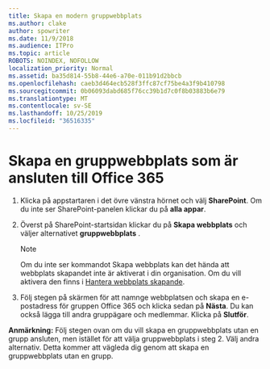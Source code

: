 ```yaml
---
title: Skapa en modern gruppwebbplats
ms.author: clake
author: spowriter
ms.date: 11/9/2018
ms.audience: ITPro
ms.topic: article
ROBOTS: NOINDEX, NOFOLLOW
localization_priority: Normal
ms.assetid: ba35d814-55b8-44e6-a70e-011b91d2bbcb
ms.openlocfilehash: caeb3d464ecb528f3ffc87cf75be4a3f9b410798
ms.sourcegitcommit: 0b06093dabd685f76cc39b1d7c0f8b03883b6e79
ms.translationtype: MT
ms.contentlocale: sv-SE
ms.lasthandoff: 10/25/2019
ms.locfileid: "36516335"
---
```

# <a name="create-an-office-365-group-connected-team-site"></a>Skapa en gruppwebbplats som är ansluten till Office 365

1. Klicka på appstartaren i det övre vänstra hörnet och välj **SharePoint**. Om du inte ser SharePoint-panelen klickar du på **alla appar**.
    
2. Överst på SharePoint-startsidan klickar du på **Skapa webbplats** och väljer alternativet **gruppwebbplats** . 
    
    > [!NOTE]
    > Om du inte ser kommandot Skapa webbplats kan det hända att webbplats skapandet inte är aktiverat i din organisation. Om du vill aktivera den finns i [Hantera webbplats skapande](https://go.microsoft.com/fwlink/?linkid=2009644). 
  
3. Följ stegen på skärmen för att namnge webbplatsen och skapa en e-postadress för gruppen Office 365 och klicka sedan på **Nästa**. Du kan också lägga till andra gruppägare och medlemmar. Klicka på **Slutför**.
  
 **Anmärkning:** Följ stegen ovan om du vill skapa en gruppwebbplats utan en grupp ansluten, men istället för att välja gruppwebbplats i steg 2. Välj andra alternativ. Detta kommer att vägleda dig genom att skapa en gruppwebbplats utan en grupp. 
    


